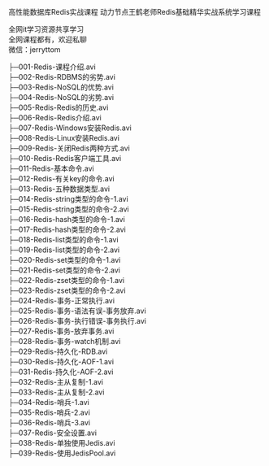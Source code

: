 高性能数据库Redis实战课程 动力节点王鹤老师Redis基础精华实战系统学习课程

全网it学习资源共享学习<br>全网课程都有，欢迎私聊<br>微信：jerryttom<br>

├─001-Redis-课程介绍.avi<br> ├─002-Redis-RDBMS的劣势.avi<br> ├─003-Redis-NoSQL的优势.avi<br> ├─004-Redis-NoSQL的劣势.avi<br> ├─005-Redis-Redis的历史.avi<br> ├─006-Redis-Redis介绍.avi<br> ├─007-Redis-Windows安装Redis.avi<br> ├─008-Redis-Linux安装Redis.avi<br> ├─009-Redis-关闭Redis两种方式.avi<br> ├─010-Redis-Redis客户端工具.avi<br> ├─011-Redis-基本命令.avi<br> ├─012-Redis-有关key的命令.avi<br> ├─013-Redis-五种数据类型.avi<br> ├─014-Redis-string类型的命令-1.avi<br> ├─015-Redis-string类型的命令-2.avi<br> ├─016-Redis-hash类型的命令-1.avi<br> ├─017-Redis-hash类型的命令-2.avi<br> ├─018-Redis-list类型的命令-1.avi<br> ├─019-Redis-list类型的命令-2.avi<br> ├─020-Redis-set类型的命令-1.avi<br> ├─021-Redis-set类型的命令-2.avi<br> ├─022-Redis-zset类型的命令-1.avi<br> ├─023-Redis-zset类型的命令-2.avi<br> ├─024-Redis-事务-正常执行.avi<br> ├─025-Redis-事务-语法有误-事务放弃.avi<br> ├─026-Redis-事务-执行错误-事务执行.avi<br> ├─027-Redis-事务-放弃事务.avi<br> ├─028-Redis-事务-watch机制.avi<br> ├─029-Redis-持久化-RDB.avi<br> ├─030-Redis-持久化-AOF-1.avi<br> ├─031-Redis-持久化-AOF-2.avi<br> ├─032-Redis-主从复制-1.avi<br> ├─033-Redis-主从复制-2.avi<br> ├─034-Redis-哨兵-1.avi<br> ├─035-Redis-哨兵-2.avi<br> ├─036-Redis-哨兵-3.avi<br> ├─037-Redis-安全设置.avi<br> ├─038-Redis-单独使用Jedis.avi<br> ├─039-Redis-使用JedisPool.avi